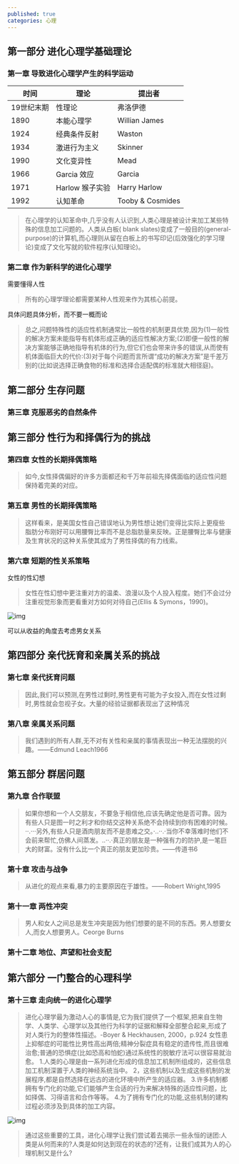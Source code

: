 ```yaml
---
published: true
categories: 心理
---
```

## 第一部分  进化心理学基础理论 

### 第一章  导致进化心理学产生的科学运动 

| 时间       | 理论            | 提出者           |
| ---------- | --------------- | ---------------- |
| 19世纪末期 | 性理论          | 弗洛伊德         |
| 1890       | 本能心理学      | Willian James    |
| 1924       | 经典条件反射    | Waston           |
| 1934       | 激进行为主义    | Skinner          |
| 1990       | 文化变异性      | Mead             |
| 1966       | Garcia 效应     | Garcia           |
| 1971       | Harlow 猴子实验 | Harry Harlow     |
| 1992       | 认知革命        | Tooby & Cosmides |

> 在心理学的认知革命中,几乎没有人认识到,人类心理是被设计来加工某些特殊的信息加工问题的。人类从白板( blank slates)变成了一般目的(general-purpose)的计算机,而心理则从留在白板上的书写印记(后效强化的学习理论)变成了文化写就的软件程序(认知理论)。

### 第二章  作为新科学的进化心理学 

需要懂得人性

> 所有的心理学理论都需要某种人性观来作为其核心前提。

具体问题具体分析，而不要一概而论

> 总之,问题特殊性的适应性机制通常比一般性的机制更具优势,因为(1)一般性的解决方案未能指导有机体形成正确的适应性解决方案;(2)即便一般性的解决方案能够正确地指导有机体的行为,但它们也会带来许多的错误,从而使有机体面临巨大的代价:(3)对于每个问题而言所谓“成功的解决方案”是千差万别的(比如说选择正确食物的标准和选择合适配偶的标准就大相径庭)。

## 第二部分 生存问题

### 第三章  克服恶劣的自然条件

## 第三部分  性行为和择偶行为的挑战

### 第四章  女性的长期择偶策略

> 如今,女性择偶偏好的许多方面都还和千万年前祖先择偶面临的适应性问题保持着完美的对应。

### 第五章  男性的长期择偶策略

> 这样看来，是美国女性自己错误地认为男性想让她们变得比实际上更瘦些 脂肪分布刚好可以用腰臀比率而不是总脂肪量来反映。正是腰臀比率与健康及生育状况的这种关系使其成为了男性择偶的有力线索。

### 第六章  短期的性关系策略

女性的性幻想

> 女性在性幻想中更注重对方的温柔、浪漫以及个人投入程度。她们不会过分注重视觉形象而更看重对方如何对待自己(EIlis & Symons，1990)。

![img](https://picx.zhimg.com/80/v2-a71b7b2e9d144d73a1a3ac3e8676af9d_720w.png?source=d16d100b)






可以从收益的角度去考虑男女关系

## 第四部分  亲代抚育和亲属关系的挑战

### 第七章  亲代抚育问题

> 因此,我们可以预测,在男性过剩时,男性更有可能为子女投入,而在女性过剩时,男性就会忽视子女。大量的经验证据都表现出了这种情况

### 第八章  亲属关系问题

> 我们遇到的所有人群,无不对有关性和亲属的事情表现出一种无法摆脱的兴趣。——Edmund Leach1966

## 第五部分  群居问题

### 第九章  合作联盟

> 如果你想和一个人交朋友，不要急于相信他,应该先确定他是否可靠。因为有些人只是图一时之利才和你结交这种关系绝不会持续到你有困难的时候。··.···另外,有些人只是酒肉朋友而不是患难之交。·..··.·当你不幸落难时他们不会前来帮忙,仿佛人间蒸发。..··.·真正的朋友是一种强有力的防护,是一笔巨大的财富。没有什么比一个真正的朋友更加珍贵。——传道书6

### 第十章  攻击与战争

> 从进化的观点来看,暴力的主要原因在于雄性。——Robert Wright,1995

### 第十一章  两性冲突

> 男人和女人之间总是发生冲突是因为他们想要的是不同的东西。男人想要女人,而女人想要男人。Ceorge Burns

### 第十二章  地位、声望和社会支配

## 第六部分  一门整合的心理科学

### 第十三章  走向统一的进化心理学

> 进化心理学最为激动人心的事情是,它为我们提供了一个框架,把来自生物学、人类学、心理学以及其他行为科学的证据和解释全部整合起来,形成了对人类行为的整体性描述。-Boyer & Heckhausen, 2000，p.924 女性患上抑郁症的可能性比男性高出两倍;精神分裂症具有稳定的遗传性,而且很难治愈;普通的恐惧症(比如恐高和怕蛇)通过系统性的脱敏疗法可以很容易就治愈。 1.人类的心理是由一系列进化形成的信息加工机制所组成的，这些信息加工机制深置于人类的神经系统当中。 2，这些机制以及生成这些机制的发展程序,都是自然选择在远古的进化环境中所产生的适应器。 3.许多机制都拥有专门化的功能,它们能够产生合适的行为来解决特殊的适应性问题，比如择偶、习得语言和合作等等。 4.为了拥有专门化的功能,这些机制的建构过程必须涉及到具体的加工内容。

![img](https://pic1.zhimg.com/80/v2-05ae639c4bc37972ae004b2780b721ff_720w.png?source=d16d100b)






> 通过这些重要的工具，进化心理学让我们尝试着去揭示一些永恒的谜团:人类是从何而来的?人类是如何达到现在的状态的?还有，让我们成其为人的心理机制又是什么?